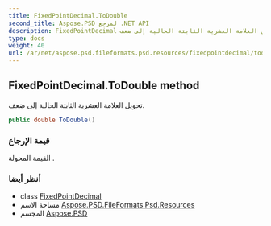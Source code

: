 ```yaml
---
title: FixedPointDecimal.ToDouble
second_title: Aspose.PSD لمرجع .NET API
description: FixedPointDecimal طريقة. تحويل العلامة العشرية الثابتة الحالية إلى ضعف.
type: docs
weight: 40
url: /ar/net/aspose.psd.fileformats.psd.resources/fixedpointdecimal/todouble/
---
```

## FixedPointDecimal.ToDouble method

تحويل العلامة العشرية الثابتة الحالية إلى ضعف.

```csharp
public double ToDouble()
```

### قيمة الإرجاع

القيمة المحولة .

### أنظر أيضا

* class [FixedPointDecimal](../)
* مساحة الاسم [Aspose.PSD.FileFormats.Psd.Resources](../../fixedpointdecimal/)
* المجسم [Aspose.PSD](../../../)


